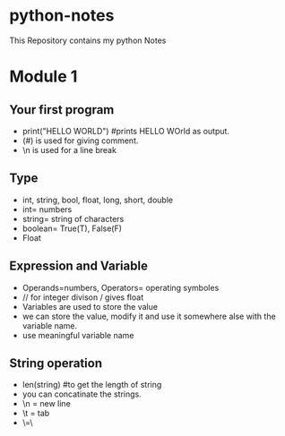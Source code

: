 # python-notes
This Repository contains my python Notes

# Module 1
## Your first program
- print("HELLO WORLD") #prints HELLO WOrld as output.
- (#) is used for giving comment.
- \n is used for a line break
## Type
- int, string, bool, float, long, short, double
- int= numbers
- string= string of characters
- boolean= True(T), False(F)
- Float
## Expression and Variable
- Operands=numbers, Operators= operating symboles
- // for integer divison / gives float
- Variables are used to store the value
- we can store the value, modify it and use it somewhere alse with the variable name.
- use meaningful variable name

## String operation
- len(string) #to get the length of string
- you can concatinate the strings.
- \n = new line
- \t = tab
- \\=\
